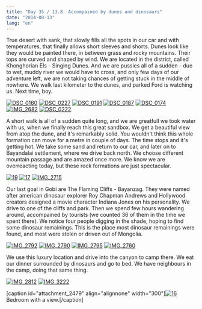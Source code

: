 ```yaml
---
title: "Day 35 / 13.8. Accompained by dunes and dinosaurs"
date: "2014-08-13"
lang: "en"
---
```


True desert with sank, that slowly fills all the spots in our car and with temperatures, that finally allows short sleeves and shorts. Dunes look like they would be painted there, in between grass and rocky mountains. Their tops are curved and shaped by wind. We are located in the district, called Khonghorian Els - Singing Dunes. And we are pussies all of a sudden - due to wet, muddy river we would have to cross, and only few days of our adventure left, we are not taking chances of getting stuck in the middle of nowhere. We walk last kilometer to the dunes, and parked Ford is watching us. Next time, boy.

[![DSC_0160](images/DSC_0160-200x300.jpg)](http://gremovmongolijo.com/wp-content/uploads/2014/10/DSC_0160.jpg) [![DSC_0227](images/DSC_0227-200x300.jpg)](http://gremovmongolijo.com/wp-content/uploads/2014/10/DSC_0227.jpg) [![DSC_0191](images/DSC_01911-200x300.jpg)](http://gremovmongolijo.com/wp-content/uploads/2014/10/DSC_01911.jpg) [![DSC_0187](images/DSC_0187-300x200.jpg)](http://gremovmongolijo.com/wp-content/uploads/2014/10/DSC_0187.jpg) [![DSC_0174](images/DSC_0174-300x200.jpg)](http://gremovmongolijo.com/wp-content/uploads/2014/10/DSC_0174.jpg) [![IMG_2682](images/IMG_26821-300x200.jpg)](http://gremovmongolijo.com/wp-content/uploads/2014/10/IMG_26821.jpg) [![DSC_0222](images/DSC_0222-300x200.jpg)](http://gremovmongolijo.com/wp-content/uploads/2014/10/DSC_0222.jpg)

A short walk is all of a sudden quite long, and we are greatfull we took water with us, when we finally reach this great sandbox. We get a beautiful view from atop the dune, and it's remarkably solid. You wouldn't think this whole formation can move for a metre in couple of days. The time stops and it's getting hot. We take some sand and return to our car, and later on to Bayandalai settlement, where we drive back north. We choose different mountain passage and are amazed once more. We know we are overreacting today, but these rock formations are just spectacular.

[![19](images/19-300x200.jpg)](http://gremovmongolijo.com/wp-content/uploads/2014/10/19.jpg) [![17](images/17-300x200.jpg)](http://gremovmongolijo.com/wp-content/uploads/2014/10/17.jpg) [![IMG_2715](images/IMG_27151-300x200.jpg)](http://gremovmongolijo.com/wp-content/uploads/2014/10/IMG_27151.jpg)

Our last goal in Gobi are The Flaming Cliffs - Bayanzag. They were named after american dinosaur explorer Roy Chapman Andrews and Hollywood creators designed a movie character Indiana Jones on his personality. We drive to one of the cliffs and park. Then we spend few hours wandering around, accompained by tourists (we counted 36 of them in the time we spent there). We notice four people digging in the shade, hoping to find some dinosaur remainings. This is the place most dinosaur remainings were found, and most were stolen or driven out of Mongolia.

[![IMG_2792](images/IMG_27921-300x200.jpg)](http://gremovmongolijo.com/wp-content/uploads/2014/10/IMG_27921.jpg) [![IMG_2790](images/IMG_2790-300x200.jpg)](http://gremovmongolijo.com/wp-content/uploads/2014/10/IMG_2790.jpg) [![IMG_2795](images/IMG_2795-300x200.jpg)](http://gremovmongolijo.com/wp-content/uploads/2014/10/IMG_2795.jpg) [![IMG_2760](images/IMG_2760-300x200.jpg)](http://gremovmongolijo.com/wp-content/uploads/2014/10/IMG_2760.jpg)

We use this luxury location and drive into the canyon to camp there. We eat our dinner surrounded by dinosaurs and go to bed. We have neighbours in the camp, doing that same thing.

[![IMG_2812](images/IMG_2812-300x200.jpg)](http://gremovmongolijo.com/wp-content/uploads/2014/10/IMG_2812.jpg) [![IMG_3222](images/IMG_3222-300x200.jpg)](http://gremovmongolijo.com/wp-content/uploads/2014/10/IMG_3222.jpg)

\[caption id="attachment\_2479" align="alignnone" width="300"\][![16](images/16-300x200.jpg)](http://gremovmongolijo.com/wp-content/uploads/2014/10/16.jpg) Bedroom with a view.\[/caption\]
